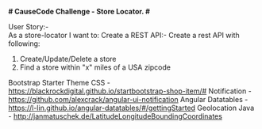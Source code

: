 **# CauseCode Challenge - Store Locator. #**

User Story:-<br>
As a store-locator I want to: 
Create a REST API:-
Create a rest API with following:
1. Create/Update/Delete a store
2. Find a store within "x" miles of a USA zipcode

Bootstrap Starter Theme CSS - https://blackrockdigital.github.io/startbootstrap-shop-item/# 
Notification - https://github.com/alexcrack/angular-ui-notification
Angular Datatables - https://l-lin.github.io/angular-datatables/#/gettingStarted
Geolocation Java - http://janmatuschek.de/LatitudeLongitudeBoundingCoordinates